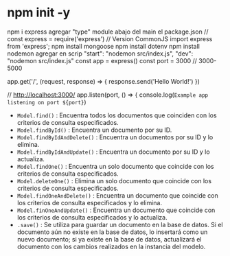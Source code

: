 # npm init -y

npm i express
agregar "type" module abajo del main el package.json
// const express = require('express') // Version CommonJS
import express from 'express';
npm install mongoose
npm install dotenv
npm install nodemon
agregar en scrip "start": "nodemon src/index.js",
"dev": "nodemon src/index.js"
const app = express()
const port = 3000 // 3000-5000

app.get('/', (request, response) => {
  response.send('Hello World!')
})

// <http://localhost:3000/>
app.listen(port, () => {
  console.log(`Example app listening on port ${port}`)

- `Model.find()` : Encuentra todos los documentos que coinciden con los criterios de consulta especificados.
- `Model.findById()` : Encuentra un documento por su ID.
- `Model.findByIdAndDelete()` : Encuentra un documentos por su ID y lo elimina.
- `Model.findByIdAndUpdate()` : Encuentra un documento por su ID y lo actualiza.
- `Model.findOne()` : Encuentra un solo documento que coincide con los criterios de consulta especificados.
- `Model.deleteOne()` : Elimina un solo documento que coincide con los criterios de consulta especificados.
- `Model.findOneAndDelete()` : Encuentra un documento que coincide con los criterios de consulta especificados y lo elimina.
- `Model.finOneAndUpdate()` : Encuentra un documento que coincide con los criterios de consulta especificados y lo actualiza.
- `.save()` : Se utiliza para guardar un documento en la base de datos.  Si el documento aún no existe en la base de datos, lo insertará como un nuevo documento; si ya existe en la base de datos, actualizará el documento con los cambios realizados en la instancia del modelo.